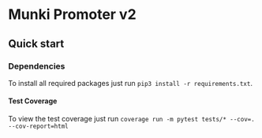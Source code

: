 # Munki Promoter v2

## Quick start

### Dependencies
To install all required packages just run `pip3 install -r requirements.txt`.

#### Test Coverage

To view the test coverage just run `coverage run -m pytest tests/* --cov=. --cov-report=html `